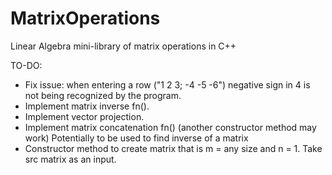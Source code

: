 # MatrixOperations
Linear Algebra mini-library of matrix operations in C++


TO-DO:
-	Fix issue: when entering a row ("1 2 3; -4 -5 -6") negative sign in 4 is not being recognized by the program.
-	Implement matrix inverse fn().
-	Implement vector projection.
-	Implement matrix concatenation fn() (another constructor method may work) Potentially to be used to find inverse of a matrix 
-	Constructor method to create matrix that is m = any size and n = 1. Take src matrix as an input.
